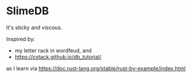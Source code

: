 # SlimeDB

It's sticky and viscous.

Inspired by:
- my letter rack in wordfeud, and
- https://cstack.github.io/db_tutorial/

as I learn via https://doc.rust-lang.org/stable/rust-by-example/index.html
